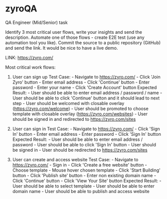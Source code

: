# zyroQA
QA Engineer (Mid/Senior) task

Identify 3 most critical user flows, write your insights and send the description.
Automate one of those flows - create E2E test (use any automation tool you like).
Commit the source to a public repository (GitHub) and send the link.
It would be nice to have a live demo.

LINK:
https://zyro.com/

Most critical work flows:

1. User can sign up
	Test Case:
  		- Navigate to https://zyro.com/
		- Click 'Join Zyro' button
  		- Enter email address
  		- Click 'Continue' button
  		- Enter password
  		- Enter your name
  		- Click 'Create Account' button
	Expected Result:
  		- User should be able to enter email address / password / name
  		- User should be able to click 'Continue' button and it should lead to next step
  		- User should be welcomed with closable overlay (https://zyro.com/welcome)
  		- User should be promoted to choose template with closable overlay (https://zyro.com/websites)
  		- User should be signed in and redirected to https://zyro.com/sites
  
2. User can sign in
	Test Case:
 		- Navigate to https://zyro.com/
 		- Click 'Sign In' button
 		- Enter email address
 		- Enter password
 		- Click 'Sign In' button
	Expected Result:
 		- User should be able to enter email address / password
 		- User should be able to click 'Sign In' button
 		- User should be signed in
 		- User should be redirected to https://zyro.com/sites
 		
3. User can create and access website
	Test Case:
		- Navigate to https://zyro.com/
		- Sign in
		- Click 'Create a free website' button
		- Choose template
		- Mouse hover chosen template
		- Click 'Start Building' button
		- Click 'Publish site' button
		- Enter non existing domain name
		- Click 'Continue' button
		- Click 'View Your Site' button
	Expected Result:
		- User should be able to select template
		- User should be able to enter domain name
		- User should be able to publish and access website
